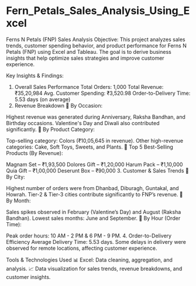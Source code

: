 # Fern_Petals_Sales_Analysis_Using_Excel

Ferns N Petals (FNP) Sales Analysis
Objective:
This project analyzes sales trends, customer spending behavior, and product performance for Ferns N Petals (FNP) using Excel and Tableau. The goal is to derive business insights that help optimize sales strategies and improve customer experience.

Key Insights & Findings:
1. Overall Sales Performance
Total Orders: 1,000
Total Revenue: ₹35,20,984
Avg. Customer Spending: ₹3,520.98
Order-to-Delivery Time: 5.53 days (on average)
2. Revenue Breakdown
📌 By Occasion:

Highest revenue was generated during Anniversary, Raksha Bandhan, and Birthday occasions.
Valentine's Day and Diwali also contributed significantly.
📌 By Product Category:

Top-selling category: Colors (₹10,05,645 in revenue).
Other high-revenue categories: Cake, Soft Toys, Sweets, and Plants.
📌 Top 5 Best-Selling Products (By Revenue):

Magnam Set – ₹1,93,500
Dolores Gift – ₹1,20,000
Harum Pack – ₹1,10,000
Quia Gift – ₹1,00,000
Deserunt Box – ₹90,000
3. Customer & Sales Trends
📌 By City:

Highest number of orders were from Dhanbad, Diburagh, Guntakal, and Howrah.
Tier-2 & Tier-3 cities contribute significantly to FNP’s revenue.
📌 By Month:

Sales spikes observed in February (Valentine’s Day) and August (Raksha Bandhan).
Lowest sales months: June and September.
📌 By Hour (Order Time):

Peak order hours: 10 AM - 2 PM & 6 PM - 9 PM.
4. Order-to-Delivery Efficiency
Average Delivery Time: 5.53 days.
Some delays in delivery were observed for remote locations, affecting customer experience.

Tools & Technologies Used
📊 Excel: Data cleaning, aggregation, and analysis.
📈 Data visualization for sales trends, revenue breakdowns, and customer insights.
